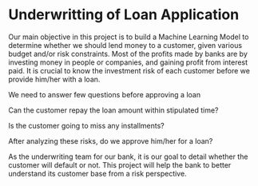 # Underwritting of Loan Application


Our main objective in this project is to build a Machine Learning Model to determine whether we should lend money to a customer, given various budget and/or risk constraints. Most of the profits made by banks are by investing money in people or companies, and gaining profit from interest paid. It is crucial to know the investment risk of each customer before we provide him/her with a loan.

We need to answer few questions before approving a loan

Can the customer repay the loan amount within stipulated time?

Is the customer going to miss any installments?

After analyzing these risks, do we approve him/her for a loan?

As the underwriting team for our bank, it is our goal to detail whether the customer will default or not. This project will help the bank to better understand its customer base from a risk perspective.
